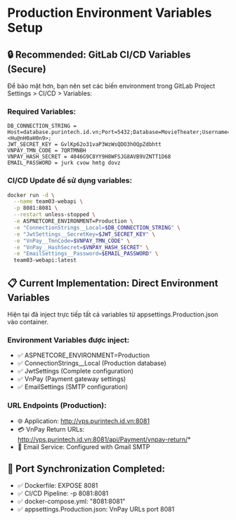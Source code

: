 # Production Environment Variables Setup

## 🔒 Recommended: GitLab CI/CD Variables (Secure)

Để bảo mật hơn, bạn nên set các biến environment trong GitLab Project Settings > CI/CD > Variables:

### Required Variables:
```
DB_CONNECTION_STRING = Host=database.purintech.id.vn;Port=5432;Database=MovieTheater;Username=postgres;Password=<Hu@nH0aH0n9>;
JWT_SECRET_KEY = GvlKp62o31vaP3WzWsQDO3hOQpZdbhtt
VNPAY_TMN_CODE = 7QRTMNBH
VNPAY_HASH_SECRET = 4046G9C8YY9H8WFSJG8AVB9VZNTT1D68
EMAIL_PASSWORD = jurk cvow hmtg dovz
```

### CI/CD Update để sử dụng variables:
```bash
docker run -d \
  --name team03-webapi \
  -p 8081:8081 \
  --restart unless-stopped \
  -e ASPNETCORE_ENVIRONMENT=Production \
  -e "ConnectionStrings__Local=$DB_CONNECTION_STRING" \
  -e "JwtSettings__SecretKey=$JWT_SECRET_KEY" \
  -e "VnPay__TmnCode=$VNPAY_TMN_CODE" \
  -e "VnPay__HashSecret=$VNPAY_HASH_SECRET" \
  -e "EmailSettings__Password=$EMAIL_PASSWORD" \
  team03-webapi:latest
```

## 📋 Current Implementation: Direct Environment Variables

Hiện tại đã inject trực tiếp tất cả variables từ appsettings.Production.json vào container.

### Environment Variables được inject:
- ✅ ASPNETCORE_ENVIRONMENT=Production
- ✅ ConnectionStrings__Local (Production database)
- ✅ JwtSettings (Complete configuration)
- ✅ VnPay (Payment gateway settings)
- ✅ EmailSettings (SMTP configuration)

### URL Endpoints (Production):
- 🌐 Application: http://vps.purintech.id.vn:8081
- 💳 VnPay Return URLs: http://vps.purintech.id.vn:8081/api/Payment/vnpay-return/*
- 📧 Email Service: Configured with Gmail SMTP

## 🔄 Port Synchronization Completed:
- ✅ Dockerfile: EXPOSE 8081
- ✅ CI/CD Pipeline: -p 8081:8081
- ✅ docker-compose.yml: "8081:8081"
- ✅ appsettings.Production.json: VnPay URLs port 8081
